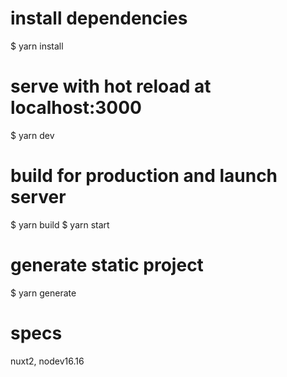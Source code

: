 # install dependencies

$ yarn install

# serve with hot reload at localhost:3000

$ yarn dev

# build for production and launch server

$ yarn build
$ yarn start

# generate static project

$ yarn generate

# specs

nuxt2, nodev16.16
